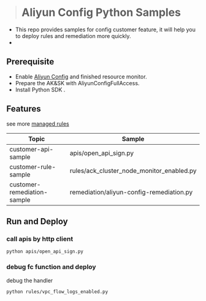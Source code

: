 > # Aliyun Config Python Samples

- This repo provides samples for config customer feature, it will help you to deploy rules and remediation more quickly.
-

## Prerequisite

* Enable [Aliyun Config](https://help.aliyun.com/document_detail/213747.html) and finished resource monitor.
* Prepare the AK&SK with AliyunConfigFullAccess.
* Install Python SDK .

## Features

see more [managed rules](https://help.aliyun.com/document_detail/127404.html)

<table>
    <thead>
      <tr>
         <th>Topic</th>
         <th>Sample</th>
        </tr>
    </thead>
    <tbody>
        <tr>
         <td>customer-api-sample</td>
          <td>apis/open_api_sign.py</td>
        </tr>
        <tr>
            <td>customer-rule-sample</td>
            <td>rules/ack_cluster_node_monitor_enabled.py</td>
        </tr>
        <tr>
            <td>customer-remediation-sample</td>
            <td>remediation/aliyun-config-remediation.py</td>
        </tr>
    </tbody>
</table>

## Run and Deploy

### call apis by http client

```
python apis/open_api_sign.py
```

### debug fc function and deploy

debug the handler

```
python rules/vpc_flow_logs_enabled.py
```

